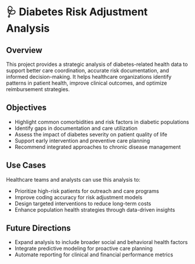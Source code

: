 # 🩺 Diabetes Risk Adjustment Analysis

## Overview
This project provides a strategic analysis of diabetes-related health data to support better care coordination, accurate risk documentation, and informed decision-making. It helps healthcare organizations identify patterns in patient health, improve clinical outcomes, and optimize reimbursement strategies.

## Objectives
- Highlight common comorbidities and risk factors in diabetic populations
- Identify gaps in documentation and care utilization
- Assess the impact of diabetes severity on patient quality of life
- Support early intervention and preventive care planning
- Recommend integrated approaches to chronic disease management

## Use Cases
Healthcare teams and analysts can use this analysis to:
- Prioritize high-risk patients for outreach and care programs
- Improve coding accuracy for risk adjustment models
- Design targeted interventions to reduce long-term costs
- Enhance population health strategies through data-driven insights

## Future Directions
- Expand analysis to include broader social and behavioral health factors
- Integrate predictive modeling for proactive care planning
- Automate reporting for clinical and financial performance metrics
